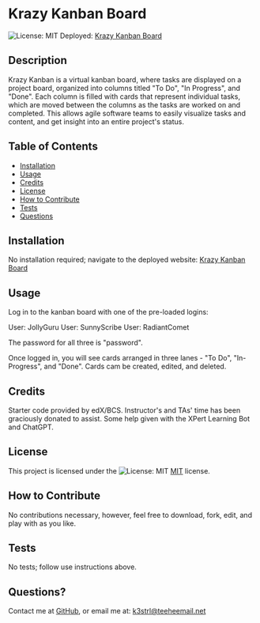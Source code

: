 # Krazy Kanban Board
  ![License: MIT](https://img.shields.io/badge/License-MIT-yellow.svg)
  Deployed: [Krazy Kanban Board](https://one4-react-kanban-board.onrender.com)

  ## Description
  Krazy Kanban is a virtual kanban board, where tasks are displayed on a project board, organized into columns titled "To Do", "In Progress", and "Done". Each column is filled with cards that represent individual tasks, which are moved between the columns as the tasks are worked on and completed. This allows agile software teams to easily visualize tasks  and content, and get insight into an entire project's status.

  ## Table of Contents
  - [Installation](#installation)
  - [Usage](#usage)
  - [Credits](#credits)
  - [License](#license)
  - [How to Contribute](#how-to-contribute)
  - [Tests](#tests)
  - [Questions](#questions)

  ## Installation
  No installation required; navigate to the deployed website: [Krazy Kanban Board](https://one4-react-kanban-board.onrender.com)

  ## Usage
  Log in to the kanban board with one of the pre-loaded logins:

  User: JollyGuru
  User: SunnyScribe
  User: RadiantComet

  The password for all three is "password".

  Once logged in, you will see cards arranged in three lanes - "To Do", "In-Progress", and "Done". Cards cam be created, edited, and deleted.

  ## Credits
  Starter code provided by edX/BCS. Instructor's and TAs' time has been graciously donated to assist. Some help given with the XPert Learning Bot and ChatGPT.

  ## License
  This project is licensed under the ![License: MIT](https://img.shields.io/badge/License-MIT-yellow.svg) [MIT](https://opensource.org/licenses/MIT) license.

  ## How to Contribute
  No contributions necessary, however, feel free to download, fork, edit, and play with as you like.

  ## Tests
  No tests; follow use instructions above.

  ## Questions? 
  Contact me at
  [GitHub](https://github.com/k3strl), or email me at: <k3strl@teeheemail.net>
